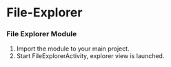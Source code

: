 # File-Explorer
### File Explorer Module

1. Import the module to your main project.
2. Start FileExplorerActivity, explorer view is launched.
